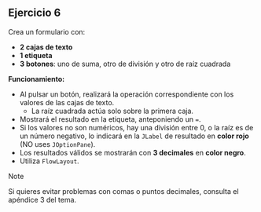 ## Ejercicio 6

Crea un formulario con:

- **2 cajas de texto**
- **1 etiqueta**
- **3 botones**: uno de suma, otro de división y otro de raíz cuadrada

**Funcionamiento:**

- Al pulsar un botón, realizará la operación correspondiente con los valores de las cajas de texto.
  - La raíz cuadrada actúa solo sobre la primera caja.
- Mostrará el resultado en la etiqueta, anteponiendo un `=`.
- Si los valores no son numéricos, hay una división entre 0, o la raíz es de un número negativo, lo indicará en la `JLabel` de resultado en **color rojo** (NO uses `JOptionPane`).
- Los resultados válidos se mostrarán con **3 decimales** en **color negro**.
- Utiliza `FlowLayout`.

>[!NOTE]
> Si quieres evitar problemas con comas o puntos decimales, consulta el apéndice 3 del tema.